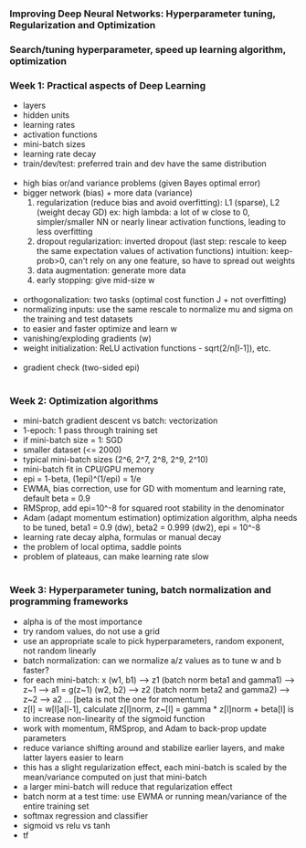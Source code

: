 ### Improving Deep Neural Networks: Hyperparameter tuning, Regularization and Optimization
### Search/tuning hyperparameter, speed up learning algorithm, optimization
### Week 1: Practical aspects of Deep Learning
  * layers
  * hidden units
  * learning rates
  * activation functions
  * mini-batch sizes
  * learning rate decay
  * train/dev/test: preferred train and dev have the same distribution
<br/><br/>
  * high bias or/and variance problems (given Bayes optimal error)
  * bigger network (bias) + more data (variance)
    1. regularization (reduce bias and avoid overfitting): L1 (sparse), L2 (weight decay GD)
    ex: high lambda: a lot of w close to 0, simpler/smaller NN or nearly linear activation functions, 
      leading to less overfitting 
    2. dropout regularization: inverted dropout (last step: rescale to keep the same expectation values of activation functions)
    intuition: keep-prob>0, can't rely on any one feature, so have to spread out weights
    3. data augmentation: generate more data
    4. early stopping: give mid-size w
<br/><br/>  
  * orthogonalization: two tasks (optimal cost function J + not overfitting)
  * normalizing inputs: use the same rescale to normalize mu and sigma on the training and test datasets
  * to easier and faster optimize and learn w
  * vanishing/exploding gradients (w)
  * weight initialization: ReLU activation functions - sqrt(2/n[l-1]), etc.
<br/><br/>
  * gradient check (two-sided epi)
<br/><br/>
### Week 2: Optimization algorithms
  * mini-batch gradient descent vs batch: vectorization
  * 1-epoch: 1 pass through training set
  * if mini-batch size = 1: SGD
  * smaller dataset (<= 2000)
  * typical mini-batch sizes (2^6, 2^7, 2^8, 2^9, 2^10)
  * mini-batch fit in CPU/GPU memory
  * epi = 1-beta, (1epi)^(1/epi) = 1/e
  * EWMA, bias correction, use for GD with momentum and learning rate, default beta = 0.9
  * RMSprop, add epi=10^-8 for squared root stability in the denominator
  * Adam (adapt momentum estimation) optimization algorithm, alpha needs to be tuned, beta1 = 0.9 (dw), beta2 = 0.999 (dw2), epi = 10^-8
  * learning rate decay alpha, formulas or manual decay
  * the problem of local optima, saddle points
  * problem of plateaus, can make learning rate slow
<br/><br/>
### Week 3: Hyperparameter tuning, batch normalization and programming frameworks
  * alpha is of the most importance
  * try random values, do not use a grid
  * use an appropriate scale to pick hyperparameters, random exponent, not random linearly
  * batch normalization: can we normalize a/z values as to tune w and b faster?
  * for each mini-batch: x (w1, b1) --> z1 (batch norm beta1 and gamma1) --> z~1 --> a1 = g(z~1) (w2, b2) --> z2 (batch norm beta2 and gamma2) --> z~2 --> a2 ... [beta is not the one for momentum]
  * z[l] = w[l]a[l-1], calculate z[l]norm, z~[l] = gamma * z[l]norm + beta[l] is to increase non-linearity of the sigmoid function
  * work with momentum, RMSprop, and Adam to back-prop update parameters
  * reduce variance shifting around and stabilize earlier layers, and make latter layers easier to learn
  * this has a slight regularization effect, each mini-batch is scaled by the mean/variance computed on just that mini-batch
  * a larger mini-batch will reduce that regularization effect
  * batch norm at a test time: use EWMA or running mean/variance of the entire training set
  * softmax regression and classifier
  * sigmoid vs relu vs tanh
  * tf
  
  
  
